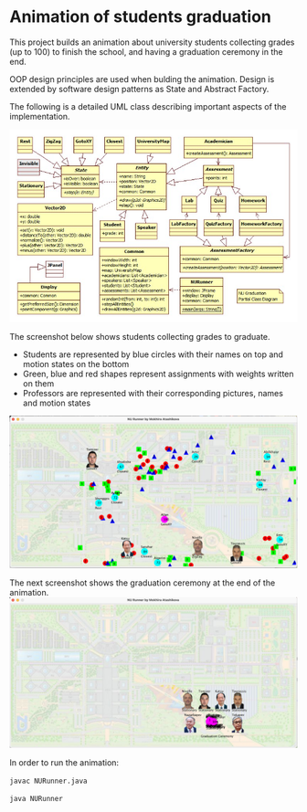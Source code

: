 # Animation of students graduation

This project builds an animation about university students collecting grades (up to 100) to finish the school, and having a graduation ceremony in the end. 

OOP design principles are used when bulding the animation. 
Design is extended by software design patterns as State and Abstract Factory. 

The following is a detailed UML class describing important aspects of the implementation. 

![alt text](./ClassDiagram.jpg)

The screenshot below shows students collecting grades to graduate. 
* Students are represented by blue circles with their names on top and motion states on the bottom
* Green, blue and red shapes represent assignments with weights written on them
* Professors are represented with their corresponding pictures, names and motion states

![alt text](./studying.png)

The next screenshot shows the graduation ceremony at the end of the animation.
![alt text](./graduation.png)


In order to run the animation:

`javac NURunner.java`

`java NURunner`
